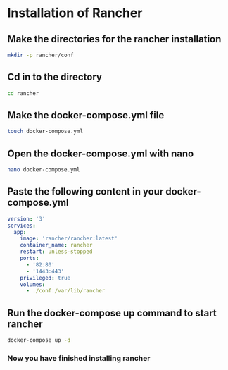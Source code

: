 # Installation of Rancher

## Make the directories for the rancher installation
```bash
mkdir -p rancher/conf
```

## Cd in to the directory
```bash
cd rancher
```

## Make the docker-compose.yml file
```bash
touch docker-compose.yml
```

## Open the docker-compose.yml with nano
```bash
nano docker-compose.yml
```

## Paste the following content in your docker-compose.yml
```yml
version: '3'
services:
  app:
    image: 'rancher/rancher:latest'
    container_name: rancher
    restart: unless-stopped
    ports:
      - '82:80'
      - '1443:443'
    privileged: true
    volumes:
      - ./conf:/var/lib/rancher
```

## Run the docker-compose up command to start rancher
```bash
docker-compose up -d
```

### Now you have finished installing **rancher**
